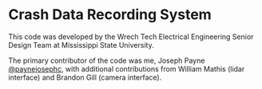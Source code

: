 # Crash Data Recording System

This code was developed by the Wrech Tech Electrical Engineering Senior Design Team at Mississippi State University. 

The primary contributor of the code was me, Joseph Payne [@paynejosephc](https://github.com/paynejosephc/), with additional contributions from William Mathis (lidar interface) and Brandon Gill (camera interface). 


